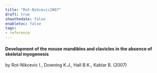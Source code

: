 ```yaml
---
title: "Rot-Nikcevic2007"
draft: true
showthedate: false
enabletoc: false
tags:
- reference
---
```


#### **Development of the mouse mandibles and clavicles in the absence of skeletal myogenesis**     
by Rot-Nikcevic I., Downing K.J., Hall B.K., Kablar B. (2007)         


